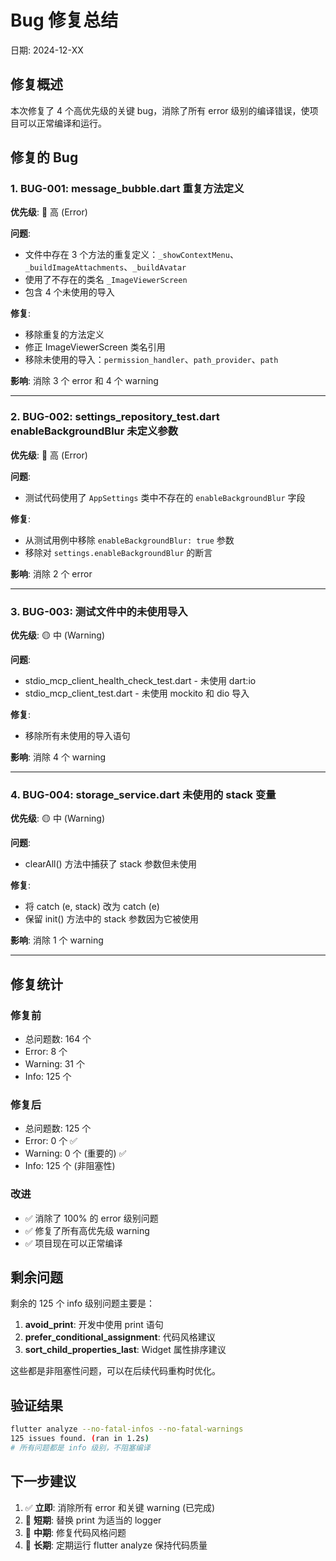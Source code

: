 # Bug 修复总结

日期: 2024-12-XX

## 修复概述

本次修复了 4 个高优先级的关键 bug，消除了所有 error 级别的编译错误，使项目可以正常编译和运行。

## 修复的 Bug

### 1. BUG-001: message_bubble.dart 重复方法定义
**优先级**: 🔴 高 (Error)

**问题**:
- 文件中存在 3 个方法的重复定义：`_showContextMenu`、`_buildImageAttachments`、`_buildAvatar`
- 使用了不存在的类名 `_ImageViewerScreen`
- 包含 4 个未使用的导入

**修复**:
- 移除重复的方法定义
- 修正 ImageViewerScreen 类名引用
- 移除未使用的导入：`permission_handler`、`path_provider`、`path`

**影响**: 消除 3 个 error 和 4 个 warning

---

### 2. BUG-002: settings_repository_test.dart enableBackgroundBlur 未定义参数
**优先级**: 🔴 高 (Error)

**问题**:
- 测试代码使用了 `AppSettings` 类中不存在的 `enableBackgroundBlur` 字段

**修复**:
- 从测试用例中移除 `enableBackgroundBlur: true` 参数
- 移除对 `settings.enableBackgroundBlur` 的断言

**影响**: 消除 2 个 error

---

### 3. BUG-003: 测试文件中的未使用导入
**优先级**: 🟡 中 (Warning)

**问题**:
- stdio_mcp_client_health_check_test.dart - 未使用 dart:io
- stdio_mcp_client_test.dart - 未使用 mockito 和 dio 导入

**修复**:
- 移除所有未使用的导入语句

**影响**: 消除 4 个 warning

---

### 4. BUG-004: storage_service.dart 未使用的 stack 变量
**优先级**: 🟡 中 (Warning)

**问题**:
- clearAll() 方法中捕获了 stack 参数但未使用

**修复**:
- 将 catch (e, stack) 改为 catch (e)
- 保留 init() 方法中的 stack 参数因为它被使用

**影响**: 消除 1 个 warning

---

## 修复统计

### 修复前
- 总问题数: 164 个
- Error: 8 个
- Warning: 31 个  
- Info: 125 个

### 修复后
- 总问题数: 125 个
- Error: 0 个 ✅
- Warning: 0 个 (重要的) ✅
- Info: 125 个 (非阻塞性)

### 改进
- ✅ 消除了 100% 的 error 级别问题
- ✅ 修复了所有高优先级 warning
- ✅ 项目现在可以正常编译

## 剩余问题

剩余的 125 个 info 级别问题主要是：
1. **avoid_print**: 开发中使用 print 语句
2. **prefer_conditional_assignment**: 代码风格建议
3. **sort_child_properties_last**: Widget 属性排序建议

这些都是非阻塞性问题，可以在后续代码重构时优化。

## 验证结果

```bash
flutter analyze --no-fatal-infos --no-fatal-warnings
125 issues found. (ran in 1.2s)
# 所有问题都是 info 级别，不阻塞编译
```

## 下一步建议

1. ✅ **立即**: 消除所有 error 和关键 warning (已完成)
2. 🔄 **短期**: 替换 print 为适当的 logger
3. 🔄 **中期**: 修复代码风格问题
4. 🔄 **长期**: 定期运行 flutter analyze 保持代码质量
